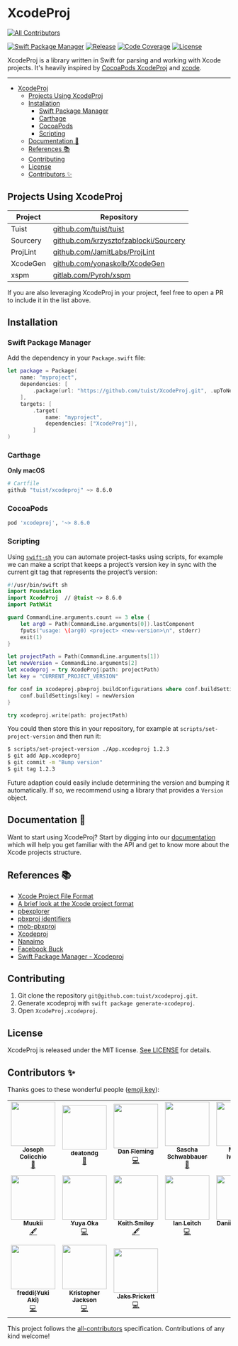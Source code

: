 # XcodeProj

<!-- ALL-CONTRIBUTORS-BADGE:START - Do not remove or modify this section -->
[![All Contributors](https://img.shields.io/badge/all_contributors-17-orange.svg?style=flat-square)](#contributors-)
<!-- ALL-CONTRIBUTORS-BADGE:END -->

[![Swift Package Manager](https://img.shields.io/badge/swift%20package%20manager-compatible-brightgreen.svg)](https://swift.org/package-manager/)
[![Release](https://img.shields.io/github/release/tuist/xcodeproj.svg)](https://github.com/tuist/xcodeproj/releases)
[![Code Coverage](https://codecov.io/gh/tuist/xcodeproj/branch/main/graph/badge.svg)](https://codecov.io/gh/tuist/xcodeproj)
[![License](https://img.shields.io/badge/License-MIT-yellow.svg)](https://github.com/tuist/xcodeproj/blob/main/LICENSE.md)

XcodeProj is a library written in Swift for parsing and working with Xcode projects. It's heavily inspired by [CocoaPods XcodeProj](https://github.com/CocoaPods/Xcodeproj) and [xcode](https://www.npmjs.com/package/xcode).

---

- [XcodeProj](#xcodeproj)
  - [Projects Using XcodeProj](#projects-using-xcodeproj)
  - [Installation](#installation)
    - [Swift Package Manager](#swift-package-manager)
    - [Carthage](#carthage)
    - [CocoaPods](#cocoapods)
    - [Scripting](#scripting)
  - [Documentation 📝](#documentation-)
  - [References 📚](#references-)
  - [Contributing](#contributing)
  - [License](#license)
  - [Contributors ✨](#contributors-)

## Projects Using XcodeProj

| Project  | Repository                                                                             |
| -------- | -------------------------------------------------------------------------------------- |
| Tuist    | [github.com/tuist/tuist](https://github.com/tuist/tuist)                               |
| Sourcery | [github.com/krzysztofzablocki/Sourcery](https://github.com/krzysztofzablocki/Sourcery) |
| ProjLint | [github.com/JamitLabs/ProjLint](https://github.com/JamitLabs/ProjLint)                 |
| XcodeGen | [github.com/yonaskolb/XcodeGen](https://github.com/yonaskolb/XcodeGen)                 |
| xspm     | [gitlab.com/Pyroh/xspm](https://gitlab.com/Pyroh/xspm)                                 |

If you are also leveraging XcodeProj in your project, feel free to open a PR to include it in the list above.

## Installation

### Swift Package Manager

Add the dependency in your `Package.swift` file:

```swift
let package = Package(
    name: "myproject",
    dependencies: [
        .package(url: "https://github.com/tuist/XcodeProj.git", .upToNextMajor(from: "8.6.0")),
    ],
    targets: [
        .target(
            name: "myproject",
            dependencies: ["XcodeProj"]),
        ]
)
```

### Carthage

**Only macOS**

```bash
# Cartfile
github "tuist/xcodeproj" ~> 8.6.0
```

### CocoaPods

```ruby
pod 'xcodeproj', '~> 8.6.0
```

### Scripting

Using [`swift-sh`] you can automate project-tasks using scripts, for example we
can make a script that keeps a project’s version key in sync with the current
git tag that represents the project’s version:

```swift
#!/usr/bin/swift sh
import Foundation
import XcodeProj  // @tuist ~> 8.6.0
import PathKit

guard CommandLine.arguments.count == 3 else {
    let arg0 = Path(CommandLine.arguments[0]).lastComponent
    fputs("usage: \(arg0) <project> <new-version>\n", stderr)
    exit(1)
}

let projectPath = Path(CommandLine.arguments[1])
let newVersion = CommandLine.arguments[2]
let xcodeproj = try XcodeProj(path: projectPath)
let key = "CURRENT_PROJECT_VERSION"

for conf in xcodeproj.pbxproj.buildConfigurations where conf.buildSettings[key] != nil {
    conf.buildSettings[key] = newVersion
}

try xcodeproj.write(path: projectPath)
```

You could then store this in your repository, for example at
`scripts/set-project-version` and then run it:

```bash
$ scripts/set-project-version ./App.xcodeproj 1.2.3
$ git add App.xcodeproj
$ git commit -m "Bump version"
$ git tag 1.2.3
```

Future adaption could easily include determining the version and bumping it
automatically. If so, we recommend using a library that provides a `Version`
object.

[`swift-sh`]: https://github.com/mxcl/swift-sh

## Documentation 📝

Want to start using XcodeProj? Start by digging into our [documentation](/Documentation) which will help you get familiar with the API and get to know more about the Xcode projects structure.

## References 📚

- [Xcode Project File Format](http://www.monobjc.net/xcode-project-file-format.html)
- [A brief look at the Xcode project format](http://danwright.info/blog/2010/10/xcode-pbxproject-files/)
- [pbexplorer](https://github.com/mjmsmith/pbxplorer)
- [pbxproj identifiers](https://pewpewthespells.com/blog/pbxproj_identifiers.html)
- [mob-pbxproj](https://github.com/kronenthaler/mod-pbxproj)
- [Xcodeproj](https://github.com/CocoaPods/Xcodeproj)
- [Nanaimo](https://github.com/CocoaPods/Nanaimo)
- [Facebook Buck](https://buckbuild.com/javadoc/com/facebook/buck/apple/xcode/xcodeproj/package-summary.html)
- [Swift Package Manager - Xcodeproj](https://github.com/apple/swift-package-manager/tree/main/Sources/Xcodeproj)

## Contributing

1. Git clone the repository `git@github.com:tuist/xcodeproj.git`.
2. Generate xcodeproj with `swift package generate-xcodeproj`.
3. Open `XcodeProj.xcodeproj`.

## License

XcodeProj is released under the MIT license. [See LICENSE](https://github.com/tuist/xcodeproj/blob/main/LICENSE.md) for details.

## Contributors ✨

Thanks goes to these wonderful people ([emoji key](https://allcontributors.org/docs/en/emoji-key)):

<!-- ALL-CONTRIBUTORS-LIST:START - Do not remove or modify this section -->
<!-- prettier-ignore-start -->
<!-- markdownlint-disable -->
<table>
  <tr>
    <td align="center"><a href="https://joecolicch.io"><img src="https://avatars3.githubusercontent.com/u/2837288?v=4?s=100" width="100px;" alt=""/><br /><sub><b>Joseph Colicchio</b></sub></a><br /><a href="#ideas-jcolicchio" title="Ideas, Planning, & Feedback">🤔</a></td>
    <td align="center"><a href="https://github.com/deatondg"><img src="https://avatars0.githubusercontent.com/u/3221590?v=4?s=100" width="100px;" alt=""/><br /><sub><b>deatondg</b></sub></a><br /><a href="#ideas-deatondg" title="Ideas, Planning, & Feedback">🤔</a></td>
    <td align="center"><a href="https://github.com/dflems"><img src="https://avatars3.githubusercontent.com/u/925850?v=4?s=100" width="100px;" alt=""/><br /><sub><b>Dan Fleming</b></sub></a><br /><a href="https://github.com/tuist/XcodeProj/commits?author=dflems" title="Code">💻</a></td>
    <td align="center"><a href="https://twitter.com/_SaschaS"><img src="https://avatars3.githubusercontent.com/u/895505?v=4?s=100" width="100px;" alt=""/><br /><sub><b>Sascha Schwabbauer</b></sub></a><br /><a href="#ideas-sascha" title="Ideas, Planning, & Feedback">🤔</a></td>
    <td align="center"><a href="https://github.com/marciniwanicki"><img src="https://avatars3.githubusercontent.com/u/946649?v=4?s=100" width="100px;" alt=""/><br /><sub><b>Marcin Iwanicki</b></sub></a><br /><a href="#maintenance-marciniwanicki" title="Maintenance">🚧</a></td>
    <td align="center"><a href="https://github.com/adamkhazi"><img src="https://avatars2.githubusercontent.com/u/9820670?v=4?s=100" width="100px;" alt=""/><br /><sub><b>Adam Khazi</b></sub></a><br /><a href="#maintenance-adamkhazi" title="Maintenance">🚧</a></td>
    <td align="center"><a href="https://github.com/elliottwilliams"><img src="https://avatars3.githubusercontent.com/u/910198?v=4?s=100" width="100px;" alt=""/><br /><sub><b>Elliott Williams</b></sub></a><br /><a href="https://github.com/tuist/XcodeProj/commits?author=elliottwilliams" title="Code">💻</a></td>
  </tr>
  <tr>
    <td align="center"><a href="http://muukii.app"><img src="https://avatars.githubusercontent.com/u/1888355?v=4?s=100" width="100px;" alt=""/><br /><sub><b>Muukii</b></sub></a><br /><a href="#content-muukii" title="Content">🖋</a></td>
    <td align="center"><a href="https://nnsnodnb.github.io"><img src="https://avatars.githubusercontent.com/u/9856514?v=4?s=100" width="100px;" alt=""/><br /><sub><b>Yuya Oka</b></sub></a><br /><a href="https://github.com/tuist/XcodeProj/commits?author=nnsnodnb" title="Code">💻</a></td>
    <td align="center"><a href="https://smileykeith.com"><img src="https://avatars.githubusercontent.com/u/283886?v=4?s=100" width="100px;" alt=""/><br /><sub><b>Keith Smiley</b></sub></a><br /><a href="#content-keith" title="Content">🖋</a></td>
    <td align="center"><a href="https://github.com/ileitch"><img src="https://avatars.githubusercontent.com/u/48235?v=4?s=100" width="100px;" alt=""/><br /><sub><b>Ian Leitch</b></sub></a><br /><a href="https://github.com/tuist/XcodeProj/commits?author=ileitch" title="Code">💻</a></td>
    <td align="center"><a href="https://github.com/subdan"><img src="https://avatars.githubusercontent.com/u/410293?v=4?s=100" width="100px;" alt=""/><br /><sub><b>Daniil Subbotin</b></sub></a><br /><a href="https://github.com/tuist/XcodeProj/commits?author=subdan" title="Code">💻</a></td>
    <td align="center"><a href="https://www.florentin.tech"><img src="https://avatars.githubusercontent.com/u/8288625?v=4?s=100" width="100px;" alt=""/><br /><sub><b>Florentin Bekier</b></sub></a><br /><a href="https://github.com/tuist/XcodeProj/commits?author=flowbe" title="Code">💻</a></td>
    <td align="center"><a href="https://github.com/CognitiveDisson"><img src="https://avatars.githubusercontent.com/u/10621118?v=4?s=100" width="100px;" alt=""/><br /><sub><b>Vadim Smal</b></sub></a><br /><a href="https://github.com/tuist/XcodeProj/issues?q=author%3ACognitiveDisson" title="Bug reports">🐛</a></td>
  </tr>
  <tr>
    <td align="center"><a href="http://freddi.dev"><img src="https://avatars.githubusercontent.com/u/13707872?v=4?s=100" width="100px;" alt=""/><br /><sub><b>freddi(Yuki Aki)</b></sub></a><br /><a href="https://github.com/tuist/XcodeProj/commits?author=freddi-kit" title="Code">💻</a></td>
    <td align="center"><a href="http://KrisRJack.com"><img src="https://avatars.githubusercontent.com/u/35638500?v=4?s=100" width="100px;" alt=""/><br /><sub><b>Kristopher Jackson</b></sub></a><br /><a href="https://github.com/tuist/XcodeProj/commits?author=KrisRJack" title="Code">💻</a></td>
    <td align="center"><a href="https://github.com/Jake-Prickett"><img src="https://avatars.githubusercontent.com/u/26095410?v=4?s=100" width="100px;" alt=""/><br /><sub><b>Jake Prickett</b></sub></a><br /><a href="https://github.com/tuist/XcodeProj/commits?author=Jake-Prickett" title="Code">💻</a></td>
  </tr>
</table>

<!-- markdownlint-restore -->
<!-- prettier-ignore-end -->

<!-- ALL-CONTRIBUTORS-LIST:END -->

This project follows the [all-contributors](https://github.com/all-contributors/all-contributors) specification. Contributions of any kind welcome!
